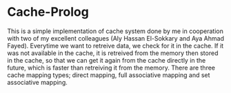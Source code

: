 # Cache-Prolog
This is a simple implementation of cache system done by me in cooperation with two of my excellent colleagues (Aly Hassan El-Sokkary and Aya Ahmad Fayed). Everytime we want to retreive data, we check for it in the cache. If it was not available in the cache, it is retreived from the memory then stored in the cache, so that we can get it again from the cache directly in the future, which is faster than retreiving it from the memory. There are three cache mapping types; direct mapping, full associative mapping and set associative mapping.
